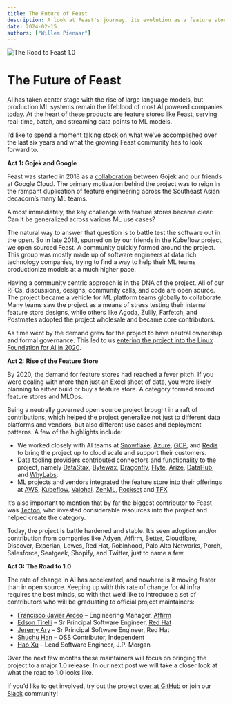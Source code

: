 ```yaml
---
title: The Future of Feast
description: A look at Feast's journey, its evolution as a feature store, and the exciting path ahead with new maintainers and community-driven development.
date: 2024-02-15
authors: ["Willem Pienaar"]
---
```


<div class="hero-image">
  <img src="/images/blog/rocket.png" alt="The Road to Feast 1.0" loading="lazy">
</div>

# The Future of Feast

AI has taken center stage with the rise of large language models, but production ML systems remain the lifeblood of most AI powered companies today. At the heart of these products are feature stores like Feast, serving real-time, batch, and streaming data points to ML models.

I’d like to spend a moment taking stock on what we’ve accomplished over the last six years and what the growing Feast community has to look forward to.

**Act 1: Gojek and Google**

Feast was started in 2018 as a [collaboration](https://cloud.google.com/blog/products/ai-machine-learning/introducing-feast-an-open-source-feature-store-for-machine-learning) between Gojek and our friends at Google Cloud. The primary motivation behind the project was to reign in the rampant duplication of feature engineering across the Southeast Asian decacorn’s many ML teams.

Almost immediately, the key challenge with feature stores became clear: Can it be generalized across various ML use cases?

The natural way to answer that question is to battle test the software out in the open. So in late 2018, spurred on by our friends in the Kubeflow project, we open sourced Feast. A community quickly formed around the project. This group was mostly made up of software engineers at data rich technology companies, trying to find a way to help their ML teams productionize models at a much higher pace.

Having a community centric approach is in the DNA of the project. All of our RFCs, discussions, designs, community calls, and code are open source. The project became a vehicle for ML platform teams globally to collaborate. Many teams saw the project as a means of stress testing their internal feature store designs, while others like Agoda, Zulily, Farfetch, and Postmates adopted the project wholesale and became core contributors.

As time went by the demand grew for the project to have neutral ownership and formal governance. This led to us [entering the project into the Linux Foundation for AI in 2020](https://lfaidata.foundation/blog/2020/11/10/feast-joins-lf-ai-data-as-new-incubation-project/).

**Act 2: Rise of the Feature Store**

By 2020, the demand for feature stores had reached a fever pitch. If you were dealing with more than just an Excel sheet of data, you were likely planning to either build or buy a feature store. A category formed around feature stores and MLOps.

Being a neutrally governed open source project brought in a raft of contributions, which helped the project generalize not just to different data platforms and vendors, but also different use cases and deployment patterns. A few of the highlights include:

*   We worked closely with AI teams at [Snowflake](https://quickstarts.snowflake.com/guide/getting_started_with_feast_snowflake/index.html#0), [Azure](https://techcommunity.microsoft.com/t5/ai-customer-engineering-team/bringing-feature-store-to-azure-from-microsoft-azure-redis-and/ba-p/2918917), [GCP](https://cloud.google.com/blog/products/databases/getting-started-with-feast-on-google-cloud), and [Redis](https://redis.com/blog/building-feature-stores-with-redis-introduction-to-feast-with-redis/) to bring the project up to cloud scale and support their customers.
*   Data tooling providers contributed connectors and functionality to the project, namely [DataStax](https://www.datastax.com/blog/lift-your-mlops-pipeline-to-the-cloud-with-feast-and-astra-db), [Bytewax](https://bytewax.io/blog/real-time-ml), [Dragonfly](https://www.dragonflydb.io/blog/running-the-feast-feature-store-with-dragonfly), [Flyte](https://docs.flyte.org/en/latest/flytesnacks/examples/feast_integration/index.html), [Arize](https://docs.arize.com/arize/resources/integrations/feast), [DataHub](https://datahubproject.io/docs/generated/ingestion/sources/feast/), and [WhyLabs](https://docs.whylabs.ai/docs/feast-integration/).
*   ML projects and vendors integrated the feature store into their offerings at [AWS](https://aws.amazon.com/blogs/opensource/getting-started-with-feast-an-open-source-feature-store-running-on-aws-managed-services/), [Kubeflow](https://www.kubeflow.org/docs/external-add-ons/feature-store/overview/), [Valohai](https://docs.valohai.com/hc/en-us/articles/19656452332177-Integrating-with-Feast), [ZenML](https://www.zenml.io/integrations/feast), [Rockset](https://rockset.com/blog/rockset-and-feast-feature-store-real-time-machine-learning/) and [TFX](https://blog.tensorflow.org/2023/02/extend-your-tfx-pipeline-with-tfx-addons.html)

It’s also important to mention that by far the biggest contributor to Feast was [Tecton](https://www.tecton.ai/?__hstc=145182251.7e8cfcb692e269eec7caf34133c3f069.1742093344132.1742093344132.1742093344132.1&__hssc=145182251.1.1742093344132&__hsfp=2836145088), who invested considerable resources into the project and helped create the category.

Today, the project is battle hardened and stable. It’s seen adoption and/or contribution from companies like Adyen, Affirm, Better, Cloudflare, Discover, Experian, Lowes, Red Hat, Robinhood, Palo Alto Networks, Porch, Salesforce, Seatgeek, Shopify, and Twitter, just to name a few.

**Act 3: The Road to 1.0**

The rate of change in AI has accelerated, and nowhere is it moving faster than in open source. Keeping up with this rate of change for AI infra requires the best minds, so with that we’d like to introduce a set of contributors who will be graduating to official project maintainers:

*   [Francisco Javier Arceo](https://www.linkedin.com/in/franciscojavierarceo/) – Engineering Manager, [Affirm](https://www.affirm.com/)
*   [Edson Tirelli](https://www.linkedin.com/in/edsontirelli/) – Sr Principal Software Engineer, [Red Hat](https://www.redhat.com/)
*   [Jeremy Ary](https://www.linkedin.com/in/jeremyary) – Sr Principal Software Engineer, Red Hat
*   [Shuchu Han](https://www.linkedin.com/in/shuchu/) – OSS Contributor, Independent
*   [Hao Xu](https://www.linkedin.com/in/hao-xu-a04436103/) – Lead Software Engineer, J.P. Morgan

Over the next few months these maintainers will focus on bringing the project to a major 1.0 release. In our next post we will take a closer look at what the road to 1.0 looks like.

If you’d like to get involved, try out the project [over at GitHub](https://github.com/feast-dev/feast) or join our [Slack](https://feastopensource.slack.com/) community!